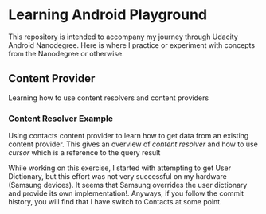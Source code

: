 # Learning Android Playground

This repository is intended to accompany my journey through Udacity Android Nanodegree. Here is where I practice or experiment with concepts from the Nanodegree or otherwise.

## Content Provider
Learning how to use content resolvers and content providers

### Content Resolver Example
Using contacts content provider to learn how to get data from an existing content provider. This gives an overview of *content resolver* and how to use *cursor* which is a reference to the query result

While working on this exercise, I started with attempting to get User Dictionary, but this effort was not very successful on my hardware (Samsung devices). It seems that Samsung overrides the user dictionary and provide its own implementation!. Anyways, if you follow the commit history, you will find that I have switch to Contacts at some point.
